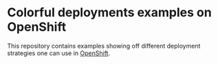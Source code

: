 Colorful deployments examples on OpenShift
===========================================

This repository contains examples showing off different deployment strategies
one can use in [OpenShift](https://github.com/openshift/origin/).
